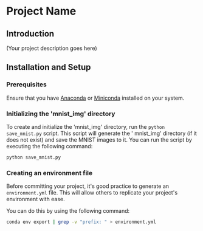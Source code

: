 # Project Name

## Introduction

(Your project description goes here)

## Installation and Setup

### Prerequisites

Ensure that you have [Anaconda](https://www.anaconda.com/products/distribution)
or [Miniconda](https://docs.conda.io/en/latest/miniconda.html) installed on your system.

### Initializing the 'mnist_img' directory

To create and initialize the 'mnist_img' directory, run the `python save_mnist.py` script. This script will generate the '
mnist_img' directory (if it does not exist) and save the MNIST images to it. You can run the script by executing the
following command:

```bash
python save_mnist.py
```

### Creating an environment file

Before committing your project, it's good practice to generate an `environment.yml` file. This will allow others to
replicate your project's environment with ease.

You can do this by using the following command:

```bash
conda env export | grep -v "prefix: " > environment.yml
```
